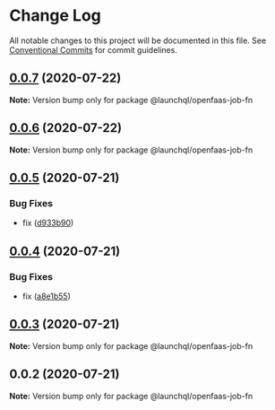 # Change Log

All notable changes to this project will be documented in this file.
See [Conventional Commits](https://conventionalcommits.org) for commit guidelines.

## [0.0.7](https://github.com/launchql/jobs/compare/@launchql/openfaas-job-fn@0.0.6...@launchql/openfaas-job-fn@0.0.7) (2020-07-22)

**Note:** Version bump only for package @launchql/openfaas-job-fn





## [0.0.6](https://github.com/launchql/jobs/compare/@launchql/openfaas-job-fn@0.0.5...@launchql/openfaas-job-fn@0.0.6) (2020-07-22)

**Note:** Version bump only for package @launchql/openfaas-job-fn





## [0.0.5](https://github.com/launchql/jobs/compare/@launchql/openfaas-job-fn@0.0.4...@launchql/openfaas-job-fn@0.0.5) (2020-07-21)


### Bug Fixes

* fix ([d933b90](https://github.com/launchql/jobs/commit/d933b9040ea3fa562ee7d0cd81a4bd453476f843))





## [0.0.4](https://github.com/launchql/jobs/compare/@launchql/openfaas-job-fn@0.0.3...@launchql/openfaas-job-fn@0.0.4) (2020-07-21)


### Bug Fixes

* fix ([a8e1b55](https://github.com/launchql/jobs/commit/a8e1b554ab92373c8643fb74d2724ee3527e4710))





## [0.0.3](https://github.com/launchql/jobs/compare/@launchql/openfaas-job-fn@0.0.2...@launchql/openfaas-job-fn@0.0.3) (2020-07-21)

**Note:** Version bump only for package @launchql/openfaas-job-fn





## 0.0.2 (2020-07-21)

**Note:** Version bump only for package @launchql/openfaas-job-fn

